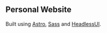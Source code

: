 ## Personal Website

Built using [Astro](https://astro.build/), [Sass](https://sass-lang.com/) and [HeadlessUI](https://headlessui.dev/).
